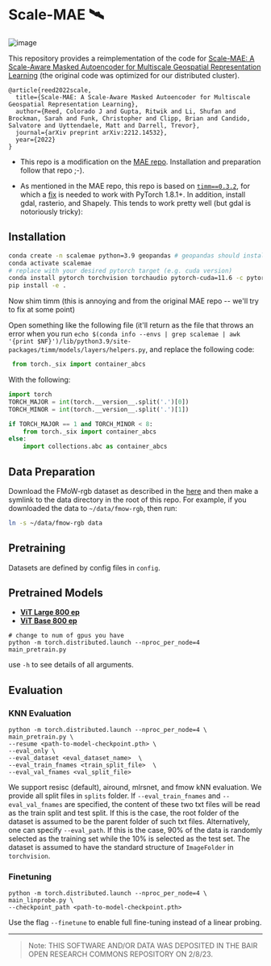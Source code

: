 # Scale-MAE 🛰️

![image](https://user-images.githubusercontent.com/1455579/217665789-b46d6830-445f-4151-b7a4-a2152a81a8d1.png)


This repository provides a reimplementation of the code for [Scale-MAE: A Scale-Aware Masked Autoencoder for Multiscale Geospatial Representation Learning](https://arxiv.org/abs/2212.14532) (the original code was optimized for our distributed cluster).

```
@article{reed2022scale,
  title={Scale-MAE: A Scale-Aware Masked Autoencoder for Multiscale Geospatial Representation Learning},
  author={Reed, Colorado J and Gupta, Ritwik and Li, Shufan and Brockman, Sarah and Funk, Christopher and Clipp, Brian and Candido, Salvatore and Uyttendaele, Matt and Darrell, Trevor},
  journal={arXiv preprint arXiv:2212.14532},
  year={2022}
}
```

* This repo is a modification on the [MAE repo](https://github.com/facebookresearch/mae). Installation and preparation follow that repo ;-).

* As mentioned in the MAE repo, this repo is based on [`timm==0.3.2`](https://github.com/rwightman/pytorch-image-models), for which a [fix](https://github.com/rwightman/pytorch-image-models/issues/420#issuecomment-776459842) is needed to work with PyTorch 1.8.1+. In addition, install gdal, rasterio, and Shapely.  This tends to work pretty well (but gdal is notoriously tricky):

## Installation
```bash
conda create -n scalemae python=3.9 geopandas # geopandas should install gdal correctly
conda activate scalemae
# replace with your desired pytorch target (e.g. cuda version)
conda install pytorch torchvision torchaudio pytorch-cuda=11.6 -c pytorch -c nvidia
pip install -e .
```

Now shim timm (this is annoying and from the original MAE repo -- we'll try to fix at some point)

Open something like the following file (it'll return as the file that throws an error when you run `echo $(conda info --envs | grep scalemae | awk '{print $NF}')/lib/python3.9/site-packages/timm/models/layers/helpers.py`, and replace the following code:

```python
 from torch._six import container_abcs
```

With the following:
```python
import torch
TORCH_MAJOR = int(torch.__version__.split('.')[0])
TORCH_MINOR = int(torch.__version__.split('.')[1])

if TORCH_MAJOR == 1 and TORCH_MINOR < 8:
    from torch._six import container_abcs
else:
    import collections.abc as container_abcs
```

## Data Preparation
Download the FMoW-rgb dataset as described in the [here](https://github.com/fMoW/dataset) and then make a symlink to the data directory in the root of this repo.  For example, if you downloaded the data to `~/data/fmow-rgb`, then run:

```bash
ln -s ~/data/fmow-rgb data
```

## Pretraining ##
Datasets are defined by config files in `config`.


## Pretrained Models

* [**ViT Large 800 ep**](https://github.com/bair-climate-initiative/scale-mae/releases/download/base-800/scalemae-vitlarge-800.pth)
* [**ViT Base 800 ep**](https://github.com/bair-climate-initiative/scale-mae/releases/download/base-800/scalemae-vitbase-800.pth)





```
# change to num of gpus you have
python -m torch.distributed.launch --nproc_per_node=4
main_pretrain.py
```

use `-h` to see details of all arguments. 

## Evaluation

### KNN Evaluation
```
python -m torch.distributed.launch --nproc_per_node=4 \
main_pretrain.py \
--resume <path-to-model-checkpoint.pth> \
--eval_only \
--eval_dataset <eval_dataset_name>  \
--eval_train_fnames <train_split_file>  \
--eval_val_fnames <val_split_file>
```

We support resisc (default), airound, mlrsnet, and fmow kNN evaluation. We provide all split files in `splits` folder. If `--eval_train_fnames` and `--eval_val_fnames` are specified, the content of these two txt files will be read as the train split and test split. If this is the case, the root folder of the dataset is assumed to be the parent folder of such txt files. Alternatively, one can specify `--eval_path`. If this is the case, 90% of the data is randomly selected as the training set while the 10% is selected as the test set. The dataset is assumed to have the standard structure of `ImageFolder` in `torchvision`.  

### Finetuning

```
python -m torch.distributed.launch --nproc_per_node=4 \
main_linprobe.py \
--checkpoint_path <path-to-model-checkpoint.pth>
```

Use the flag `--finetune` to enable full fine-tuning instead of a linear probing.

---

> Note: THIS SOFTWARE AND/OR DATA WAS DEPOSITED IN THE BAIR OPEN RESEARCH COMMONS REPOSITORY ON 2/8/23.
